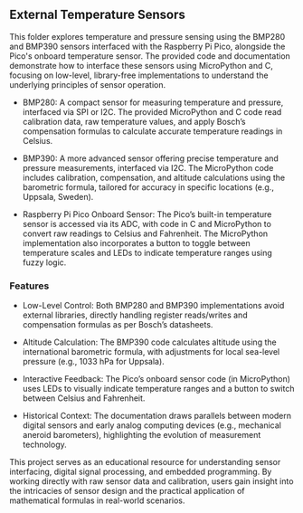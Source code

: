 
## External Temperature Sensors

This folder explores temperature and pressure sensing using the BMP280 and BMP390 sensors
interfaced with the Raspberry Pi Pico, alongside the Pico's onboard temperature sensor.
The provided code and documentation demonstrate how to interface these sensors using
MicroPython and C, focusing on low-level, library-free implementations to understand the
underlying principles of sensor operation.


* BMP280: A compact sensor for measuring temperature and pressure, interfaced via SPI or I2C.
  The provided MicroPython and C code read calibration data, raw temperature values, and apply
  Bosch’s compensation formulas to calculate accurate temperature readings in Celsius.

* BMP390: A more advanced sensor offering precise temperature and pressure measurements,
  interfaced via I2C. The MicroPython code includes calibration, compensation, and altitude
  calculations using the barometric formula, tailored for accuracy in specific locations
  (e.g., Uppsala, Sweden).

* Raspberry Pi Pico Onboard Sensor: The Pico’s built-in temperature sensor is accessed via
  its ADC, with code in C and MicroPython to convert raw readings to Celsius and Fahrenheit.
  The MicroPython implementation also incorporates a button to toggle between temperature
  scales and LEDs to indicate temperature ranges using fuzzy logic.


### Features

- Low-Level Control: Both BMP280 and BMP390 implementations avoid external libraries,
  directly handling register reads/writes and compensation formulas as per Bosch’s datasheets.

- Altitude Calculation: The BMP390 code calculates altitude using the international barometric
  formula, with adjustments for local sea-level pressure (e.g., 1033 hPa for Uppsala).

- Interactive Feedback: The Pico’s onboard sensor code (in MicroPython) uses LEDs to visually
  indicate temperature ranges and a button to switch between Celsius and Fahrenheit.

- Historical Context: The documentation draws parallels between modern digital sensors and
  early analog computing devices (e.g., mechanical aneroid barometers),
  highlighting the evolution of measurement technology.


This project serves as an educational resource for understanding sensor interfacing,
digital signal processing, and embedded programming. By working directly with raw
sensor data and calibration, users gain insight into the intricacies of sensor design
and the practical application of mathematical formulas in real-world scenarios.


